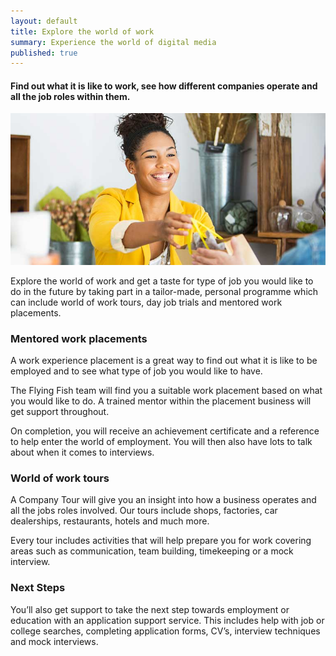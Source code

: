 ```yaml
---
layout: default
title: Explore the world of work
summary: Experience the world of digital media
published: true
---
```


#### Find out what it is like to work, see how different companies operate and all the job roles within them.

![Young woman working in shop](/img/retail.jpg)

Explore the world of work and get a taste for type of job you would like to do in the future by taking part in a tailor-made, personal programme which can include world of work tours, day job trials and mentored work placements.

### Mentored work placements

A work experience placement is a great way to find out what it is like to be employed and to see what type of job you would like to have.  

The Flying Fish team will find you a suitable work placement based on what you would like to do. A trained mentor within the placement business will get support throughout.

On completion, you will receive an achievement certificate and a reference to help enter the world of employment. You will then also have lots to talk about when it comes to interviews.

### World of work tours

A Company Tour will give you an insight into how a business operates and all the jobs roles involved.  Our tours include shops, factories, car dealerships, restaurants, hotels and much more.  

Every tour includes activities that will help prepare you for work covering areas such as communication, team building, timekeeping or a mock interview.

### Next Steps

You’ll also get support to take the next step towards employment or education with an application support service.  This includes help with job or college searches, completing application forms, CV’s, interview techniques and mock interviews.